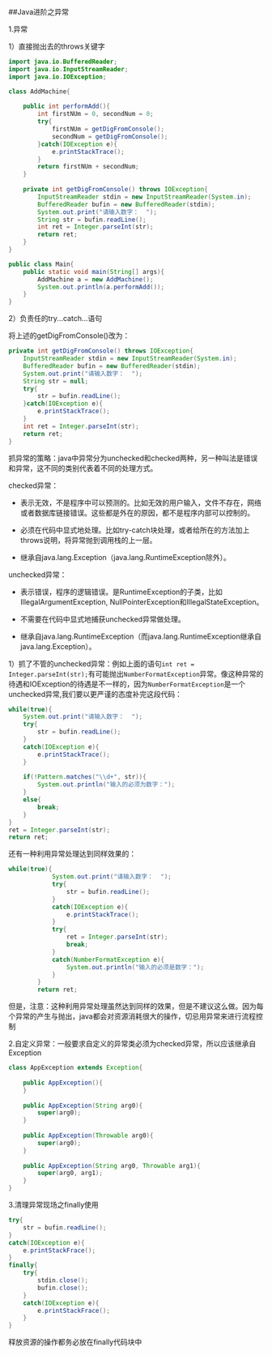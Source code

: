 ##Java进阶之异常

1.异常

1）直接抛出去的throws关键字

```java
import java.io.BufferedReader;
import java.io.InputStreamReader;
import java.io.IOException;

class AddMachine{
	
	public int performAdd(){
		int firstNUm = 0, secondNum = 0;
		try{
			firstNUm = getDigFromConsole();
			secondNum = getDigFromConsole();
		}catch(IOException e){
			e.printStackTrace();
		}
		return firstNUm + secondNum;
	}
	
	private int getDigFromConsole() throws IOException{
		InputStreamReader stdin = new InputStreamReader(System.in);
		BufferedReader bufin = new BufferedReader(stdin);
		System.out.print("请输入数字：  ");
		String str = bufin.readLine();
		int ret = Integer.parseInt(str);
		return ret;
	}		
}

public class Main{
	public static void main(String[] args){
		AddMachine a = new AddMachine();
		System.out.println(a.performAdd());
	}
}
```

2）负责任的try...catch...语句

将上述的getDigFromConsole()改为：
```java
private int getDigFromConsole() throws IOException{
	InputStreamReader stdin = new InputStreamReader(System.in);
	BufferedReader bufin = new BufferedReader(stdin);
	System.out.print("请输入数字：  ");
	String str = null;
	try{
		str = bufin.readLine();
	}catch(IOException e){
	    e.printStackTrace();
	}	
	int ret = Integer.parseInt(str);
	return ret;
}
```
抓异常的策略：java中异常分为unchecked和checked两种，另一种叫法是错误和异常，这不同的类别代表着不同的处理方式。

checked异常：

- 表示无效，不是程序中可以预测的。比如无效的用户输入，文件不存在，网络或者数据库链接错误。这些都是外在的原因，都不是程序内部可以控制的。

- 必须在代码中显式地处理。比如try-catch块处理，或者给所在的方法加上throws说明，将异常抛到调用栈的上一层。

- 继承自java.lang.Exception（java.lang.RuntimeException除外）。

unchecked异常：

- 表示错误，程序的逻辑错误。是RuntimeException的子类，比如IllegalArgumentException, NullPointerException和IllegalStateException。

- 不需要在代码中显式地捕获unchecked异常做处理。

- 继承自java.lang.RuntimeException（而java.lang.RuntimeException继承自java.lang.Exception）。

1）抓了不管的unchecked异常：例如上面的语句`int ret = Integer.parseInt(str);`有可能抛出`NumberFormatException`异常。像这种异常的待遇和IOException的待遇是不一样的，因为`NumberFormatException`是一个unchecked异常,我们要以更严谨的态度补完这段代码：

```java
while(true){
	System.out.print("请输入数字：  ");
	try{
		str = bufin.readLine();
	}
	catch(IOException e){
		e.printStackTrace();
	}
			
	if(!Pattern.matches("\\d+", str)){
		System.out.println("输入的必须为数字：");
	}
	else{
		break;
	}
}		
ret = Integer.parseInt(str);
return ret;
```
还有一种利用异常处理达到同样效果的：
```java
while(true){
			System.out.print("请输入数字：  ");
			try{
				str = bufin.readLine();
			}
			catch(IOException e){
				e.printStackTrace();
			}
			try{
				ret = Integer.parseInt(str);
				break;
			}
			catch(NumberFormatException e){
				System.out.println("输入的必须是数字：");
			}
		}
		return ret;
```
但是，注意：这种利用异常处理虽然达到同样的效果，但是不建议这么做。因为每个异常的产生与抛出，java都会对资源消耗很大的操作，切忌用异常来进行流程控制

2.自定义异常：一般要求自定义的异常类必须为checked异常，所以应该继承自Exception
```java
class AppException extends Exception{
	
	public AppException(){
	}
	
	public AppException(String arg0){
		super(arg0);
	}
	
	public AppException(Throwable arg0){
		super(arg0);
	}
	
	public AppException(String arg0, Throwable arg1){
		super(arg0, arg1);
	}
}
```

3.清理异常现场之finally使用

```java
try{
	str = bufin.readLine();
}
catch(IOException e){
	e.printStackFrace();
}
finally{
	try{
		stdin.close();
		bufin.close();
	}
	catch(IOException e){
		e.printStackFrace();
	}
}
```
释放资源的操作都务必放在finally代码块中